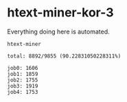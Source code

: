 # htext-miner-kor-3

Everything doing here is automated.

```
htext-miner

total: 8892/9855 (90.22831050228311%)

job0: 1606
job1: 1859
job2: 1755
job3: 1919
job4: 1753
```